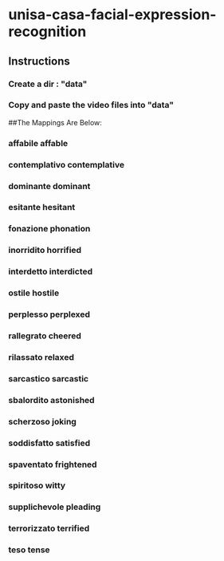 # unisa-casa-facial-expression-recognition

## Instructions
### Create a dir : "data"
### Copy and paste the video files into "data"

##The Mappings Are Below:
### affabile	affable
### contemplativo	contemplative
### dominante	dominant
### esitante	hesitant
### fonazione	phonation
### inorridito	horrified
### interdetto	interdicted
### ostile	hostile
### perplesso	perplexed
### rallegrato	cheered
### rilassato	relaxed
### sarcastico	sarcastic
### sbalordito	astonished
### scherzoso	joking
### soddisfatto	satisfied
### spaventato	frightened
### spiritoso	witty
### supplichevole	pleading
### terrorizzato	terrified
### teso	tense